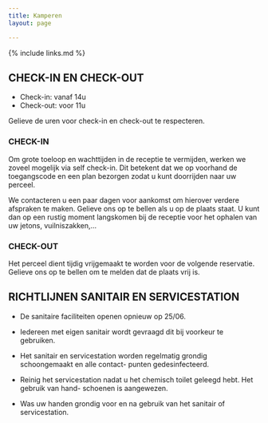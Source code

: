 ```yaml
---
title: Kamperen
layout: page

---
```


{% include links.md %}

## CHECK-IN EN CHECK-OUT

* Check-in: vanaf 14u
* Check-out: voor 11u

Gelieve de uren voor check-in en check-out te respecteren.

### CHECK-IN

Om grote toeloop en wachttijden in de receptie te vermijden, werken we zoveel mogelijk
via self check-in. Dit betekent dat we op voorhand de toegangscode en een plan bezorgen
zodat u kunt doorrijden naar uw perceel.

We contacteren u een paar dagen voor aankomst om hierover verdere afspraken te maken.
Gelieve ons op te bellen als u op de plaats staat. U kunt dan op een rustig moment
langskomen bij de receptie voor het ophalen van uw jetons, vuilniszakken,...

### CHECK-OUT

Het perceel dient tijdig vrijgemaakt te worden voor de volgende reservatie.
Gelieve ons op te bellen om te melden dat de plaats vrij is.

## RICHTLIJNEN SANITAIR EN SERVICESTATION

* De sanitaire faciliteiten openen opnieuw op 25/06.

* Iedereen met eigen sanitair wordt gevraagd dit bij voorkeur te gebruiken.

* Het sanitair en servicestation worden regelmatig grondig schoongemaakt en alle contact-
punten gedesinfecteerd.

* Reinig het servicestation nadat u het chemisch toilet geleegd hebt. Het gebruik van hand-
schoenen is aangewezen.

* Was uw handen grondig voor en na gebruik van het sanitair of servicestation.
